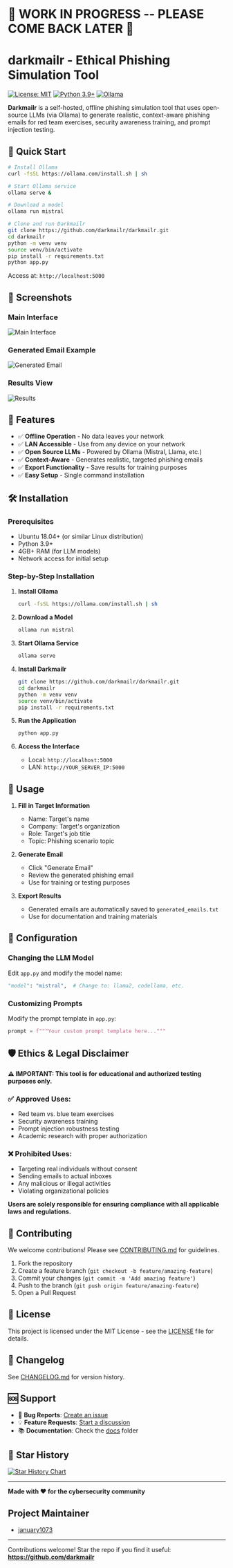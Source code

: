 # 🚧 WORK IN PROGRESS -- PLEASE COME BACK LATER 🚧

# darkmailr - Ethical Phishing Simulation Tool

[![License: MIT](https://img.shields.io/badge/License-MIT-yellow.svg)](https://opensource.org/licenses/MIT)
[![Python 3.9+](https://img.shields.io/badge/python-3.9+-blue.svg)](https://www.python.org/downloads/)
[![Ollama](https://img.shields.io/badge/Ollama-Compatible-green.svg)](https://ollama.com/)

**Darkmailr** is a self-hosted, offline phishing simulation tool that uses open-source LLMs (via Ollama) to generate realistic, context-aware phishing emails for red team exercises, security awareness training, and prompt injection testing.

## 🚀 Quick Start

```bash
# Install Ollama
curl -fsSL https://ollama.com/install.sh | sh

# Start Ollama service
ollama serve &

# Download a model
ollama run mistral

# Clone and run Darkmailr
git clone https://github.com/darkmailr/darkmailr.git
cd darkmailr
python -m venv venv
source venv/bin/activate
pip install -r requirements.txt
python app.py
```

Access at: `http://localhost:5000`

## 📸 Screenshots

### Main Interface
![Main Interface](screenshots/interface.png)

### Generated Email Example
![Generated Email](screenshots/generated_email.png)

### Results View
![Results](screenshots/results.png)

## 🎯 Features

- ✅ **Offline Operation** - No data leaves your network
- ✅ **LAN Accessible** - Use from any device on your network
- ✅ **Open Source LLMs** - Powered by Ollama (Mistral, Llama, etc.)
- ✅ **Context-Aware** - Generates realistic, targeted phishing emails
- ✅ **Export Functionality** - Save results for training purposes
- ✅ **Easy Setup** - Single command installation

## 🛠️ Installation

### Prerequisites
- Ubuntu 18.04+ (or similar Linux distribution)
- Python 3.9+
- 4GB+ RAM (for LLM models)
- Network access for initial setup

### Step-by-Step Installation

1. **Install Ollama**
   ```bash
   curl -fsSL https://ollama.com/install.sh | sh
   ```

2. **Download a Model**
   ```bash
   ollama run mistral
   ```

3. **Start Ollama Service**
   ```bash
   ollama serve
   ```

4. **Install Darkmailr**
   ```bash
   git clone https://github.com/darkmailr/darkmailr.git
   cd darkmailr
   python -m venv venv
   source venv/bin/activate
   pip install -r requirements.txt
   ```

5. **Run the Application**
   ```bash
   python app.py
   ```

6. **Access the Interface**
   - Local: `http://localhost:5000`
   - LAN: `http://YOUR_SERVER_IP:5000`

## 🧪 Usage

1. **Fill in Target Information**
   - Name: Target's name
   - Company: Target's organization
   - Role: Target's job title
   - Topic: Phishing scenario topic

2. **Generate Email**
   - Click "Generate Email"
   - Review the generated phishing email
   - Use for training or testing purposes

3. **Export Results**
   - Generated emails are automatically saved to `generated_emails.txt`
   - Use for documentation and training materials

## 🔧 Configuration

### Changing the LLM Model
Edit `app.py` and modify the model name:
```python
"model": "mistral",  # Change to: llama2, codellama, etc.
```

### Customizing Prompts
Modify the prompt template in `app.py`:
```python
prompt = f"""Your custom prompt template here..."""
```

## 🛡️ Ethics & Legal Disclaimer

**⚠️ IMPORTANT: This tool is for educational and authorized testing purposes only.**

### ✅ Approved Uses:
- Red team vs. blue team exercises
- Security awareness training
- Prompt injection robustness testing
- Academic research with proper authorization

### ❌ Prohibited Uses:
- Targeting real individuals without consent
- Sending emails to actual inboxes
- Any malicious or illegal activities
- Violating organizational policies

**Users are solely responsible for ensuring compliance with all applicable laws and regulations.**

## 🤝 Contributing

We welcome contributions! Please see [CONTRIBUTING.md](CONTRIBUTING.md) for guidelines.

1. Fork the repository
2. Create a feature branch (`git checkout -b feature/amazing-feature`)
3. Commit your changes (`git commit -m 'Add amazing feature'`)
4. Push to the branch (`git push origin feature/amazing-feature`)
5. Open a Pull Request

## 📝 License

This project is licensed under the MIT License - see the [LICENSE](LICENSE) file for details.

## 🔄 Changelog

See [CHANGELOG.md](CHANGELOG.md) for version history.

## 🆘 Support

- 🐛 **Bug Reports**: [Create an issue](https://github.com/darkmailr/darkmailr/issues)
- 💡 **Feature Requests**: [Start a discussion](https://github.com/darkmailr/darkmailr/discussions)
- 📚 **Documentation**: Check the [docs](docs/) folder

## 🌟 Star History

[![Star History Chart](https://api.star-history.com/svg?repos=darkmailr/darkmailr&type=Date)](https://star-history.com/#darkmailr/darkmailr&Date)

---

**Made with ❤️ for the cybersecurity community**


## Project Maintainer
- [january1073](https://linktr.ee/january1073)

---

Contributions welcome! Star the repo if you find it useful:  
**https://github.com/darkmailr**
